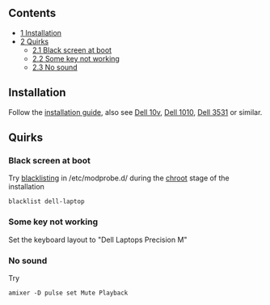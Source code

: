 ## Contents

*   [1 Installation](#Installation)
*   [2 Quirks](#Quirks)
    *   [2.1 Black screen at boot](#Black_screen_at_boot)
    *   [2.2 Some key not working](#Some_key_not_working)
    *   [2.3 No sound](#No_sound)

## Installation

Follow the [installation guide](/index.php/Installation_guide "Installation guide"), also see [Dell 10v](/index.php/Dell_Mini_10v "Dell Mini 10v"), [Dell 1010](/index.php/Dell_Inspiron_Mini_1010 "Dell Inspiron Mini 1010"), [Dell 3531](/index.php/Dell_Inspiron_3531 "Dell Inspiron 3531") or similar.

## Quirks

### Black screen at boot

Try [blacklisting](/index.php/Blacklisting "Blacklisting") in /etc/modprobe.d/ during the [chroot](/index.php/Installation_guide#Configure_the_system "Installation guide") stage of the installation

```
blacklist dell-laptop

```

### Some key not working

Set the keyboard layout to "Dell Laptops Precision M"

### No sound

Try

```
amixer -D pulse set Mute Playback

```